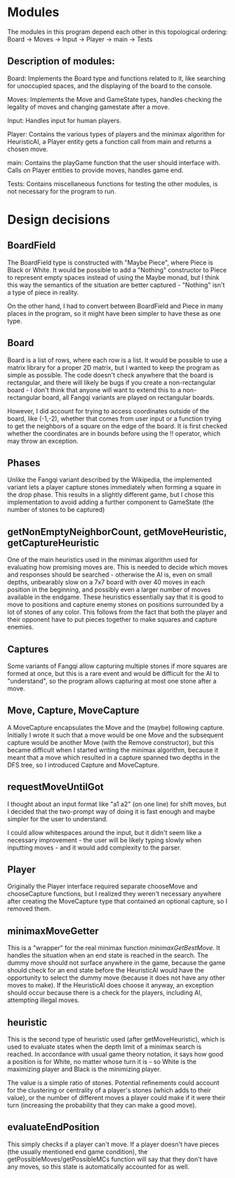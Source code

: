 # Modules

The modules in this program depend each other in this topological ordering:
Board -> Moves -> Input -> Player -> main -> Tests

## Description of modules:

Board: Implements the Board type and functions related to it, like searching for unoccupied spaces, and the displaying of the board to the console.

Moves: Implements the Move and GameState types, handles checking the legality of moves and changing gamestate after a move.

Input: Handles input for human players.

Player: Contains the various types of players and the minimax algorithm for HeuristicAI, a Player entity gets a function call from main and returns a chosen move.

main: Contains the playGame function that the user should interface with. Calls on Player entities to provide moves, handles game end.

Tests: Contains miscellaneous functions for testing the other modules, is not necessary for the program to run.

# Design decisions

## BoardField
The BoardField type is constructed with "Maybe Piece", where Piece is Black or White. It would be possible to add a "Nothing" constructor to Piece to represent empty spaces instead of using the Maybe monad, but I think this way the semantics of the situation are better captured - "Nothing" isn't a type of piece in reality.

On the other hand, I had to convert between BoardField and Piece in many places in the program, so it might have been simpler to have these as one type.

## Board
Board is a list of rows, where each row is a list. It would be possible to use a matrix library for a proper 2D matrix, but I wanted to keep the program as simple as possible. The code doesn't check anywhere that the board is rectangular, and there will likely be bugs if you create a non-rectangular board - I don't think that anyone will want to extend this to a non-rectangular board, all Fangqi variants are played on rectangular boards.

However, I did account for trying to access coordinates outside of the board, like (-1,-2), whether that comes from user input or a function trying to get the neighbors of a square on the edge of the board. It is first checked whether the coordinates are in bounds before using the !! operator, which may throw an exception.

## Phases
Unlike the Fangqi variant described by the Wikipedia, the implemented variant lets a player capture stones immediately when forming a square in the drop phase. This results in a slightly different game, but I chose this implementation to avoid adding a further component to GameState (the number of stones to be captured)

## getNonEmptyNeighborCount, getMoveHeuristic, getCaptureHeuristic
One of the main heuristics used in the minimax algorithm used for evaluating how promising moves are. This is needed to decide which moves and responses should be searched - otherwise the AI is, even on small depths, unbearably slow on a 7x7 board with over 40 moves in each position in the beginning, and possibly even a larger number of moves available in the endgame. These heuristics essentially say that it is good to move to positions and capture enemy stones on positions surrounded by a lot of stones of any color. This follows from the fact that both the player and their opponent have to put pieces together to make squares and capture enemies.

## Captures
Some variants of Fangqi allow capturing multiple stones if more squares are formed at once, but this is a rare event and would be difficult for the AI to "understand", so the program allows capturing at most one stone after a move.

## Move, Capture, MoveCapture
A MoveCapture encapsulates the Move and the (maybe) following capture. Initially I wrote it such that a move would be one Move and the subsequent capture would be another Move (with the Remove constructor), but this became difficult when I started writing the minimax algorithm, because it meant that a move which resulted in a capture spanned two depths in the DFS tree, so I introduced Capture and MoveCapture.

## requestMoveUntilGot
I thought about an input format like "a1 a2" (on one line) for shift moves, but I decided that the two-prompt way of doing it is fast enough and maybe simpler for the user to understand.

I could allow whitespaces around the input, but it didn't seem like a necessary improvement - the user will be likely typing slowly when inputting moves - and it would add complexity to the parser.

## Player
Originally the Player interface required separate chooseMove and chooseCapture functions, but I realized they weren't necessary anywhere after creating the MoveCapture type that contained an optional capture, so I removed them.


## minimaxMoveGetter
This is a "wrapper" for the real minimax function *minimaxGetBestMove*. It handles the situation when an end state is reached in the search. The dummy move should not surface anywhere in the game, because the game should check for an end state before the HeuristicAI would have the opportunity to select the dummy move (because it does not have any other moves to make). If the HeuristicAI does choose it anyway, an exception should occur because there is a check for the players, including AI, attempting illegal moves.

## heuristic
This is the second type of heuristic used (after getMoveHeuristic), which is used to evaluate states when the depth limit of a minimax search is reached. In accordance with usual game theory notation, it says how good a position is for White, no matter whose turn it is - so White is the maximizing player and Black is the minimizing player.

The value is a simple ratio of stones. Potential refinements could account for the clustering or centrality of a player's stones (which adds to their value), or the number of different moves a player could make if it were their turn (increasing the probability that they can make a good move).

## evaluateEndPosition
This simply checks if a player can't move. If a player doesn't have pieces (the usually mentioned end game condition), the getPossibleMoves/getPossibleMCs function will say that they don't have any moves, so this state is automatically accounted for as well.
